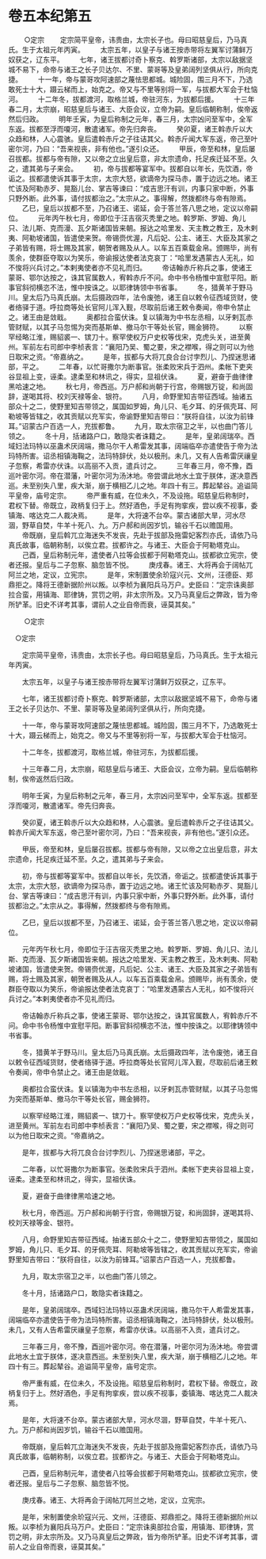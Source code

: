 # 卷五本纪第五

 　　○定宗 　　定宗简平皇帝，讳贵由，太宗长子也。母曰昭慈皇后，乃马真氏。生于太祖元年丙寅。 　　太宗五年，以皇子与诸王按赤带将左翼军讨蒲鲜万奴获之，辽东平。 　　七年，诸王拔都讨奇卜察克、斡罗斯诸部，太宗以敌据坚城不易下，命帝与诸王之长子贝达尔、不里、蒙哥等及皇弟阔列坚俱从行，所向克捷。 　　十一年，帝与蒙哥攻阿速部之蔑怯思都城。城险固，围三月不下，乃选敢死士十大，蹑云梯而上，始克之。帝又与不里等别将一军，与拔都大军会于杜恼河。 　　十二年冬，拔都渡河，取格兰城，帝驻河东，为拔都后援。 　　十三年春二月，太宗崩，昭慈皇后与诸王、大臣会议，立帝为嗣。皇后临朝称制，俟帝返然后归政。 　　明年壬寅，为皇后称制之元年，春三月，太宗凶问至军中，全军东返。拔都至浮而嗄河，散遣诸军。帝先归奔丧。 　　癸卯夏，诸王斡赤斤以大众趋和林，人心震骇。皇后遣斡赤斤之子往诘其父。斡赤斤闻大军东返，帝己至叶密尔河，乃曰：“吾来视丧，非有他也。”遂引众还。 　　甲辰，帝至和林，皇后屡召拔都。拔都与帝有隙，又以帝之立出皇后意，非太宗遗命，托足疾迁延不至。久之，遣其弟与子来会。 　　初，帝与拔都等宴军中。拔都自以年长，先饮酒，帝诟之。拔都遣使诉其事于太宗，太宗大怒，欲谪帝为探马赤，置于边远之地。诸王忙该及阿勒赤歹、晃豁儿台、掌吉等谏曰：“成吉思汗有训，内事只家中断，外事只野外断。此外事，请付拔都治之。”太宗从之。事得解，然拨都终与帝有隙焉。 　　乙巳，皇后以拔都不至，乃召诸王、诺延，会于答兰答八思之地，定议以帝嗣位。 　　元年丙午秋七月，帝即位于汪吉宿灭秃里之地。斡罗斯、罗姆、角儿只、法儿斯、克而漫、瓦夕斯诸国皆来朝。报达之哈里发、天主教之教王，及木剌夷、阿勒坡诸国，皆遣使来贺。帝锡赍优渥，凡后妃、公主、诸王、大臣及其家之子弟皆有赐，将士赐及其家，朝贺者赐及从人。以车五百乘载金帛。颁赐毕，尚有羡余，使群臣夺取以为笑乐，帝谕报达使者法克哀丁：“哈里发遇蒙古人无礼，如不悛将兴兵讨之。”本剌夷使者亦不见礼而归。 　　帝诘翰赤斤称兵之事，使诸王蒙哥、鄂尔达按之，诛其官属数人，宥斡赤斤不问。命中书令杨惟中宣慰平阳。断事官斜彻横恣不法，惟中按诛之。以耶律铸领中书省事。 　　冬，猎黄羊于野马川。皇太后乃马真氏崩。太后摄政四年，法令废弛，诸王自以敕令征西域货财，使者络驿于道。呼拉商等处长官阿儿浑入觐，尽取前后诸王敕令奏闻，帝申令禁止之。诸王由是敛戢。 　　奥都拉合蛮伏诛。复以镇海为中书左丞相，以牙剌瓦赤管财赋，以其子马忽惕为突而基斯单、撤马尔干等处长官，赐金狮符。 　　以察罕经略江淮，赐貂裘一、镔刀十。察罕使权万户史权等伐宋，克虎头关，进至黄州。军前左右司郎中李桢表言：“襄阳乃吴、蜀之要，宋之襟喉，得之则可以为他日取宋之资。“帝嘉纳之。 　　是年，拔都与大将兀良合台讨孛烈儿、乃捏迷思诸部，平之。 　　二年春，以忙哥撒尔为断事官。张柔败宋兵于泗州。柔帐下吏夹谷显祖上变，诬柔。逮柔至和林讯之，得实，显祖伏诛。 　　夏，避奋于曲律律黑哈速之地。 　　秋七月，帝西巡。万户郝和尚朝于行宫，帝赐银万锭，和尚固辞，遂喝其将、校刘天禄等金、银符。 　　八月，命野里知吉带征西域。抽诸五部众十之二，使野里知吉带领之，属国如罗姆，角儿只、毛夕耳、的牙佩壳耳、阿勒坡等皆辖之，收其贡赋以充军实，帝谕野里知吉带曰：“朕将自往，以汝为前锋耳。”诏蒙古户百选一人，充拔都鲁。 　　九月，取太宗宿卫之半，以也曲门答儿领之。 　　冬十月，括诸路户口，敢隐实者诛籍之。 　　是年，皇弟阔瑞卒。西域妇法玛特以巫蛊术厌阔端，撒马尔干人希雷发其事，阔端临卒亦遣使告于帝为法玛特所害。诏丞相镇海鞠之，法玛特辞伏，处以极刑。未几，又有人告希雷厌禳皇子忽察，希雷亦伏诛。以高丽不入贡，遣兵讨之。 　　三年春三月，帝不豫，酉巡叶密尔河。帝在潜藩，叶密尔河为汤沐地。帝尝谓此地水土宜于朕体，遂决意西巡。未至别失八里，疾大渐，崩于横相乙儿之地。年四十有三。葬起辇谷。追谥简平皇帝，庙号定宗。 　　帝严重有威，在位未久，不及设拖。昭慈皇后称制时，君权下替。帝既立，政柄复归于上。然好酒色，手足有拘挛疾，尝以疾不视事，委镇海、喀达克二人裁决焉。 　　是年，大将速不台卒。蒙古诸部大旱，河水尽涸，野草自焚，牛羊十死八、九。万户郝和尚因岁饥，输谷千石以赡国用。 　　帝既崩，皇后斡兀立海迷失不发丧，先赴于拔部及拖雷妃客烈亦氏，请依乃马真氏故事，临朝称制，以俟立君。拔都许之。与诸王、大臣会于阿勒塔克山。 　　己酉，皇后称制元年，遣使者八拉等会拔都于阿勒塔克山。拔都欲立宪宗，使者还报。皇后与二子忽察、脑忽皆不悦。 　　庚戌春。诸王、大将再会于阔帖兀阿兰之地，定议，立宪宗。 　　是年，宋制置使余玠寇兴元、文州，汪德臣、郑鼎拒之。降将王德新据阶州以叛。以李桢为襄阳兵马万户。史臣曰：“定宗诛奥部拉合蛮，用镇海、耶律铸，赏罚之明，非太宗所及。又乃马真皇后之弊政，皆为帝所铲革。旧史不详考其事，谓前人之业自帝而衰，诬莫其矣。”

 　　○定宗

　○定宗

　　定宗简平皇帝，讳贵由，太宗长子也。母曰昭慈皇后，乃马真氏。生于太祖元年丙寅。

　　太宗五年，以皇子与诸王按赤带将左翼军讨蒲鲜万奴获之，辽东平。

　　七年，诸王拔都讨奇卜察克、斡罗斯诸部，太宗以敌据坚城不易下，命帝与诸王之长子贝达尔、不里、蒙哥等及皇弟阔列坚俱从行，所向克捷。

　　十一年，帝与蒙哥攻阿速部之蔑怯思都城。城险固，围三月不下，乃选敢死士十大，蹑云梯而上，始克之。帝又与不里等别将一军，与拔都大军会于杜恼河。

　　十二年冬，拔都渡河，取格兰城，帝驻河东，为拔都后援。

　　十三年春二月，太宗崩，昭慈皇后与诸王、大臣会议，立帝为嗣。皇后临朝称制，俟帝返然后归政。

　　明年壬寅，为皇后称制之元年，春三月，太宗凶问至军中，全军东返。拔都至浮而嗄河，散遣诸军。帝先归奔丧。

　　癸卯夏，诸王斡赤斤以大众趋和林，人心震骇。皇后遣斡赤斤之子往诘其父。斡赤斤闻大军东返，帝己至叶密尔河，乃曰：“吾来视丧，非有他也。”遂引众还。

　　甲辰，帝至和林，皇后屡召拔都。拔都与帝有隙，又以帝之立出皇后意，非太宗遗命，托足疾迁延不至。久之，遣其弟与子来会。

　　初，帝与拔都等宴军中。拔都自以年长，先饮酒，帝诟之。拔都遣使诉其事于太宗，太宗大怒，欲谪帝为探马赤，置于边远之地。诸王忙该及阿勒赤歹、晃豁儿台、掌吉等谏曰：“成吉思汗有训，内事只家中断，外事只野外断。此外事，请付拔都治之。”太宗从之。事得解，然拨都终与帝有隙焉。

　　乙巳，皇后以拔都不至，乃召诸王、诺延，会于答兰答八思之地，定议以帝嗣位。

　　元年丙午秋七月，帝即位于汪吉宿灭秃里之地。斡罗斯、罗姆、角儿只、法儿斯、克而漫、瓦夕斯诸国皆来朝。报达之哈里发、天主教之教王，及木剌夷、阿勒坡诸国，皆遣使来贺。帝锡赍优渥，凡后妃、公主、诸王、大臣及其家之子弟皆有赐，将士赐及其家，朝贺者赐及从人。以车五百乘载金帛。颁赐毕，尚有羡余，使群臣夺取以为笑乐，帝谕报达使者法克哀丁：“哈里发遇蒙古人无礼，如不悛将兴兵讨之。”本剌夷使者亦不见礼而归。

　　帝诘翰赤斤称兵之事，使诸王蒙哥、鄂尔达按之，诛其官属数人，宥斡赤斤不问。命中书令杨惟中宣慰平阳。断事官斜彻横恣不法，惟中按诛之。以耶律铸领中书省事。

　　冬，猎黄羊于野马川。皇太后乃马真氏崩。太后摄政四年，法令废弛，诸王自以敕令征西域货财，使者络驿于道。呼拉商等处长官阿儿浑入觐，尽取前后诸王敕令奏闻，帝申令禁止之。诸王由是敛戢。

　　奥都拉合蛮伏诛。复以镇海为中书左丞相，以牙剌瓦赤管财赋，以其子马忽惕为突而基斯单、撤马尔干等处长官，赐金狮符。

　　以察罕经略江淮，赐貂裘一、镔刀十。察罕使权万户史权等伐宋，克虎头关，进至黄州。军前左右司郎中李桢表言：“襄阳乃吴、蜀之要，宋之襟喉，得之则可以为他日取宋之资。“帝嘉纳之。

　　是年，拔都与大将兀良合台讨孛烈儿、乃捏迷思诸部，平之。

　　二年春，以忙哥撒尔为断事官。张柔败宋兵于泗州。柔帐下吏夹谷显祖上变，诬柔。逮柔至和林讯之，得实，显祖伏诛。

　　夏，避奋于曲律律黑哈速之地。

　　秋七月，帝西巡。万户郝和尚朝于行宫，帝赐银万锭，和尚固辞，遂喝其将、校刘天禄等金、银符。

　　八月，命野里知吉带征西域。抽诸五部众十之二，使野里知吉带领之，属国如罗姆，角儿只、毛夕耳、的牙佩壳耳、阿勒坡等皆辖之，收其贡赋以充军实，帝谕野里知吉带曰：“朕将自往，以汝为前锋耳。”诏蒙古户百选一人，充拔都鲁。

　　九月，取太宗宿卫之半，以也曲门答儿领之。

　　冬十月，括诸路户口，敢隐实者诛籍之。

　　是年，皇弟阔瑞卒。西域妇法玛特以巫蛊术厌阔端，撒马尔干人希雷发其事，阔端临卒亦遣使告于帝为法玛特所害。诏丞相镇海鞠之，法玛特辞伏，处以极刑。未几，又有人告希雷厌禳皇子忽察，希雷亦伏诛。以高丽不入贡，遣兵讨之。

　　三年春三月，帝不豫，酉巡叶密尔河。帝在潜藩，叶密尔河为汤沐地。帝尝谓此地水土宜于朕体，遂决意西巡。未至别失八里，疾大渐，崩于横相乙儿之地。年四十有三。葬起辇谷。追谥简平皇帝，庙号定宗。

　　帝严重有威，在位未久，不及设拖。昭慈皇后称制时，君权下替。帝既立，政柄复归于上。然好酒色，手足有拘挛疾，尝以疾不视事，委镇海、喀达克二人裁决焉。

　　是年，大将速不台卒。蒙古诸部大旱，河水尽涸，野草自焚，牛羊十死八、九。万户郝和尚因岁饥，输谷千石以赡国用。

　　帝既崩，皇后斡兀立海迷失不发丧，先赴于拔部及拖雷妃客烈亦氏，请依乃马真氏故事，临朝称制，以俟立君。拔都许之。与诸王、大臣会于阿勒塔克山。

　　己酉，皇后称制元年，遣使者八拉等会拔都于阿勒塔克山。拔都欲立宪宗，使者还报。皇后与二子忽察、脑忽皆不悦。

　　庚戌春。诸王、大将再会于阔帖兀阿兰之地，定议，立宪宗。

　　是年，宋制置使余玠寇兴元、文州，汪德臣、郑鼎拒之。降将王德新据阶州以叛。以李桢为襄阳兵马万户。史臣曰：“定宗诛奥部拉合蛮，用镇海、耶律铸，赏罚之明，非太宗所及。又乃马真皇后之弊政，皆为帝所铲革。旧史不详考其事，谓前人之业自帝而衰，诬莫其矣。”